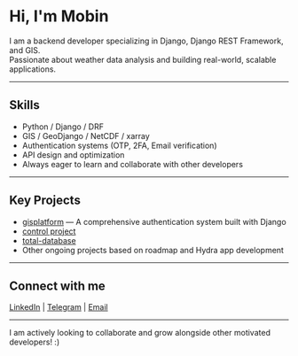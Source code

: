 # Hi, I'm Mobin

I am a backend developer specializing in Django, Django REST Framework, and GIS.  
Passionate about weather data analysis and building real-world, scalable applications.

---

## Skills  
- Python / Django / DRF  
- GIS / GeoDjango / NetCDF / xarray  
- Authentication systems (OTP, 2FA, Email verification)  
- API design and optimization  
- Always eager to learn and collaborate with other developers

---

## Key Projects  
- [gisplatform](https://github.com/mbnahmadi/gisplatform) — A comprehensive authentication system built with Django
- [control project](https://github.com/mbnahmadi/project-control)
- [total-database](https://github.com/mbnahmadi/total-database)
- Other ongoing projects based on roadmap and Hydra app development

---

## Connect with me  
[LinkedIn](https://www.linkedin.com/in/mobinahmadi78) | [Telegram](https://t.me/borntobeshark) | [Email](mailto:mbn.ahmadi78@gmail.com)

---

I am actively looking to collaborate and grow alongside other motivated developers! :)
